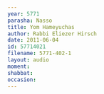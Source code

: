 ```yaml
---
year: 5771
parasha: Nasso
title: Yom Hameyuchas
author: Rabbi Eliezer Hirsch
date: 2011-06-04
id: 57714021
filename: 5771-402-1
layout: audio
moment: 
shabbat: 
occasion: 
---
```

